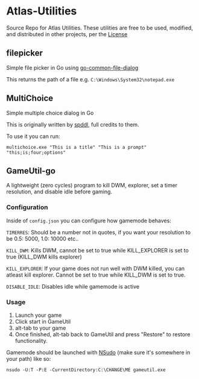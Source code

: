 # Atlas-Utilities

Source Repo for Atlas Utilities. These utilities are free to be used, modified, and distributed in other projects, per the [License](https://github.com/Atlas-OS/Atlas-Utilities/blob/main/LICENSE)

## filepicker

Simple file picker in Go using [go-common-file-dialog](https://github.com/harry1453/go-common-file-dialog)

This returns the path of a file e.g. `C:\Windows\System32\notepad.exe`

## MultiChoice

Simple multiple choice dialog in Go

This is originally written by [spddl](https://github.com/spddl), full credits to them.

To use it you can run:

```
multichoice.exe "This is a title" "This is a prompt" "this;is;four;options"
```

## GameUtil-go

A lightweight (zero cycles) program to kill DWM, explorer, set a timer resolution, and disable idle before gaming. 

### Configuration

Inside of `config.json` you can configure how gamemode behaves:

`TIMERRES`: Should be a number not in quotes, if you want your resolution to be 0.5: 5000, 1.0: 10000 etc..

`KILL_DWM`: Kills DWM, cannot be set to true while KILL_EXPLORER is set to true (KILL_DWM kills explorer)

`KILL_EXPLORER`: If your game does not run well with DWM killed, you can atleast kill explorer. Cannot be set to true while KILL_DWM is set to true.

`DISABLE_IDLE`: Disables idle while gamemode is active

### Usage

1. Launch your game
2. Click start in GameUtil
3. alt-tab to your game
4. Once finished, alt-tab back to GameUtil and press "Restore" to restore functionality.

Gamemode should be launched with [NSudo](https://github.com/M2Team/NSudo/releases/latest) (make sure it's somewhere in your path) like so:

```
nsudo -U:T -P:E -CurrentDirectory:C:\CHANGE\ME gameutil.exe
```